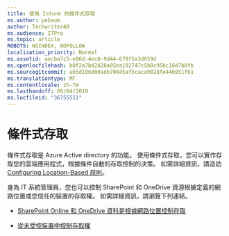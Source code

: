 ```yaml
---
title: 使用 Intune 的條件式存取
ms.author: pebaum
author: Techwriter40
ms.audience: ITPro
ms.topic: article
ROBOTS: NOINDEX, NOFOLLOW
localization_priority: Normal
ms.assetid: aecba7c5-e86d-4ec8-9d44-679f5a3d659d
ms.openlocfilehash: b0f2a7bd2d28a05ea192747c5b8c95bc16d7b8fb
ms.sourcegitcommit: a65d196d00adb70045af5caca9828fe44b951f61
ms.translationtype: MT
ms.contentlocale: zh-TW
ms.lasthandoff: 09/04/2019
ms.locfileid: "36755551"
---
```

# <a name="conditional-access"></a>條件式存取

條件式存取是 Azure Active directory 的功能。 使用條件式存取，您可以實作存取您的雲端應用程式，根據條件自動的存取控制的決策。 如需詳細資訊，請造訪[Configuring Location-Based 原則](https://docs.microsoft.com/azure/active-directory/conditional-access/overview)。

身為 IT 系統管理員，您也可以控制 SharePoint 和 OneDrive 資源根據定義的網路位置或您信任的裝置的存取權。 如需詳細資訊，請瀏覽下列連結。

- [SharePoint Online 和 OneDrive 資料是根據網路位置控制存取](https://docs.microsoft.com/sharepoint/control-access-based-on-network-location)

- [從未受控裝置中控制存取權](https://docs.microsoft.com/sharepoint/control-access-from-unmanaged-devices)

